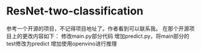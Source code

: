 # ResNet-two-classification

参考一个开源的项目，不记得项目地址了。作者看到可以联系我。
在那个开源项目上的更改内容如下：
修改main.py部分代码
增加predict.py，将main部分的test修改为predict
增加使用openvino进行推理
